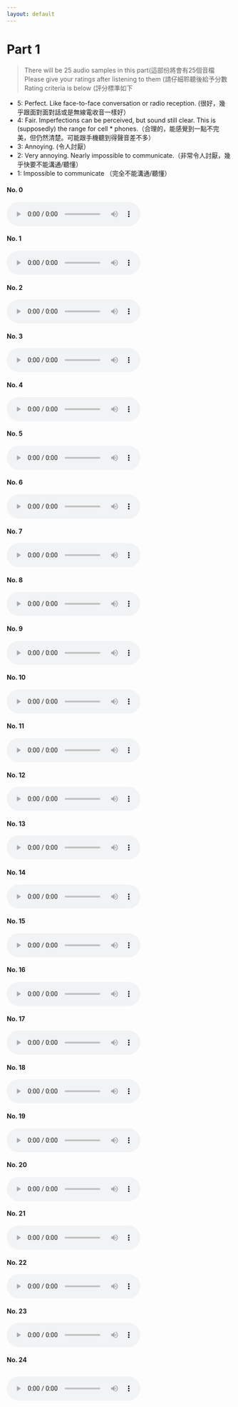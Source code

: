 ```yaml
---
layout: default
---
```

# Part 1 
> There will be 25 audio samples in this part(這部份將會有25個音檔
Please give your ratings after listening to them (請仔細聆聽後給予分數
Rating criteria is below (評分標準如下
* 5: Perfect. Like face-to-face conversation or radio reception. (很好，幾乎跟面對面對話或是​​無線電收音一樣好）
* 4: Fair. Imperfections can be perceived, but sound still clear. This is (supposedly) the range for cell * phones.（合理的，能感覺到一點不完美，但仍然清楚。可能跟手機聽到得聲音差不多）
* 3: Annoying. (令人討厭）
* 2: Very annoying. Nearly impossible to communicate.（非常令人討厭，幾乎快要不能溝通/聽懂）
* 1: Impossible to communicate （完全不能溝通/聽懂）

#### No. 0
<audio src="MOS/separate/f05-read-0947_predicted.wav" controls preload><
#### No. 1
<audio src="MOS/share/f05-read-0397_predicted.wav" controls preload><
#### No. 2
<audio src="MOS/separate/f05-read-0971_predicted.wav" controls preload><
#### No. 3
<audio src="MOS/share/f05-read-0212_predicted.wav" controls preload><
#### No. 4
<audio src="MOS/ground_truth/f05-read-0940.wav" controls preload><
#### No. 5
<audio src="MOS/share/f05-read-0203_predicted.wav" controls preload><
#### No. 6
<audio src="MOS/separate/f05-read-0975_predicted.wav" controls preload><
#### No. 7
<audio src="MOS/ground_truth/f05-read-0272.wav" controls preload><
#### No. 8
<audio src="MOS/map/f05-read-0247_predicted.wav" controls preload><
#### No. 9
<audio src="MOS/map/f05-read-0498_predicted.wav" controls preload><
#### No. 10
<audio src="MOS/scratch/7.wav" controls preload><
#### No. 11
<audio src="MOS/ground_truth/f05-read-0200.wav" controls preload><
#### No. 12
<audio src="MOS/scratch/4.wav" controls preload><
#### No. 13
<audio src="MOS/map/f05-read-0555_predicted.wav" controls preload><
#### No. 14
<audio src="MOS/share/f05-read-0428_predicted.wav" controls preload><
#### No. 15
<audio src="MOS/map/f05-read-0564_predicted.wav" controls preload><
#### No. 16
<audio src="MOS/scratch/5.wav" controls preload><
#### No. 17
<audio src="MOS/ground_truth/f05-read-0009.wav" controls preload><
#### No. 18
<audio src="MOS/separate/f05-read-0996_predicted.wav" controls preload><
#### No. 19
<audio src="MOS/scratch/6.wav" controls preload><
#### No. 20
<audio src="MOS/share/f05-read-0247_predicted.wav" controls preload><
#### No. 21
<audio src="MOS/scratch/8.wav" controls preload><
#### No. 22
<audio src="MOS/ground_truth/f05-read-0169.wav" controls preload><
#### No. 23
<audio src="MOS/map/f05-read-0397_predicted.wav" controls preload><
#### No. 24
<audio src="MOS/separate/f05-read-0599_predicted.wav" controls preload><
--------

